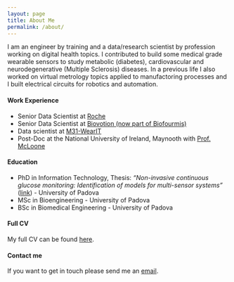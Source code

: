 ```yaml
---
layout: page
title: About Me
permalink: /about/
---
```


I am an engineer by training and a data/research scientist by profession working on digital health topics. I contributed to build some medical grade wearable sensors to study metabolic (diabetes), cardiovascular and neurodegenerative (Multiple Sclerosis) diseases. In a previous life I also worked on virtual metrology topics applied to manufactoring processes and I built electrical circuits for robotics and automation.

#### Work Experience

- Senior Data Scientist at [Roche](https://www.roche.com/about/priorities/personalised_healthcare/digital-biomarkers.htm)
- Senior Data Scientist at [Biovotion (now part of Biofourmis)](https://www.biofourmis.com/)
- Data scientist at [M31-WearIT](https://www.m31.com/en/portfolio/wearit/)
- Post-Doc at the National University of Ireland, Maynooth with [Prof. McLoone](https://pure.qub.ac.uk/en/persons/se%C3%A1n-mcloone)


#### Education
- PhD in Information Technology, Thesis: _“Non-invasive continuous glucose monitoring: Identification of models for multi-sensor systems”_ ([link](http://paduaresearch.cab.unipd.it/5684/)) - University of Padova
- MSc in Bioengineering - University of Padova
- BSc in Biomedical Engineering - University of Padova

#### Full CV

My full CV can be found [here]().

#### Contact me

If you want to get in touch please send me an [email](mailto:zanon.mattia@gmail.com).